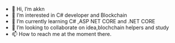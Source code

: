 - 👋 Hi, I’m akkn
- 👀 I’m interested in C# developer and Blockchain
- 🌱 I’m currently learning C# ,ASP NET CORE and .NET CORE
- 💞️ I’m looking to collaborate on idea,blochchain helpers and study
- 📫 How to reach me at the moment there.

<!---
muhammettakkann/muhammettakkann is a ✨ special ✨ repository because its `README.md` (this file) appears on your GitHub profile.
You can click the Preview link to take a look at your changes.
--->
